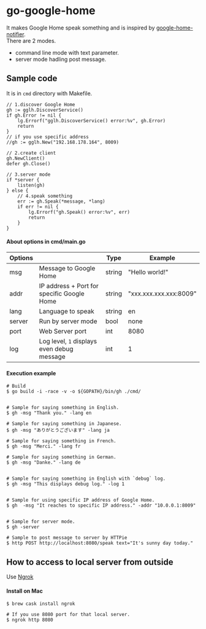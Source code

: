 # go-google-home
It makes Google Home speak something and is inspired by 
[google-home-notifier](https://github.com/noelportugal/google-home-notifier).  
There are 2 modes.
- command line mode with text parameter.
- server mode hadling post message.


## Sample code
It is in `cmd` directory with Makefile.

```
// 1.discover Google Home
gh := gglh.DiscoverService()
if gh.Error != nil {
    lg.Errorf("gglh.DiscoverService() error:%v", gh.Error)
    return
}
// if you use specific address
//gh := gglh.New("192.168.178.164", 8009)

// 2.create client
gh.NewClient()
defer gh.Close()

// 3.server mode
if *server {
    listen(gh)
} else {
    // 4.speak something
    err := gh.Speak(*message, *lang)
    if err != nil {
        lg.Errorf("gh.Speak() error:%v", err)
        return
    }
}
```


#### About options in cmd/main.go
| Options        |                                           | Type   | Example                 |
| -------------- | ------------------------------------------ | -------| ---------------------- |
| msg            | Message to Google Home                     | string | "Hello world!"         |
| addr           | IP address + Port for specific Google Home | string | "xxx.xxx.xxx.xxx:8009" |
| lang           | Language to speak                          | string | en                     |
| server         | Run by server mode                         | bool   | none                   |
| port           | Web Server port                            | int    | 8080                   |
| log            | Log level, `1` displays even debug message | int    | 1                      |

#### Execution example
```
# Build
$ go build -i -race -v -o ${GOPATH}/bin/gh ./cmd/


# Sample for saying something in English.
$ gh -msg "Thank you." -lang en

# Sample for saying something in Japanese.
$ gh -msg "ありがとうございます" -lang ja

# Sample for saying something in French.
$ gh -msg "Merci." -lang fr

# Sample for saying something in German.
$ gh -msg "Danke." -lang de


# Sample for saying something in English with `debug` log.
$ gh -msg "This displays debug log." -log 1


# Sample for using specific IP address of Google Home.
$ gh  -msg "It reaches to specific IP address." -addr "10.0.0.1:8009"


# Sample for server mode.
$ gh -server

# Sample to post message to server by HTTPie
$ http POST http://localhost:8080/speak text="It's sunny day today."
```

## How to access to local server from outside
Use [Ngrok](https://github.com/inconshreveable/ngrok)

#### Install on Mac
```
$ brew cask install ngrok
```
```
# If you use 8080 port for that local server.
$ ngrok http 8080
```
